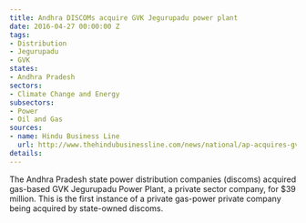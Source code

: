 ```yaml
---
title: Andhra DISCOMs acquire GVK Jegurupadu power plant
date: 2016-04-27 00:00:00 Z
tags:
- Distribution
- Jegurupadu
- GVK
states:
- Andhra Pradesh
sectors:
- Climate Change and Energy
subsectors:
- Power
- Oil and Gas
sources:
- name: Hindu Business Line
  url: http://www.thehindubusinessline.com/news/national/ap-acquires-gvks-jegurupadu-unit-for-rs-261-cr/article8510015.ece
details: 
---
```


The Andhra Pradesh state power distribution companies (discoms) acquired gas-based GVK Jegurupadu Power Plant, a private sector company, for $39 million. This is the first instance of a private gas-power private company being acquired by state-owned discoms.
